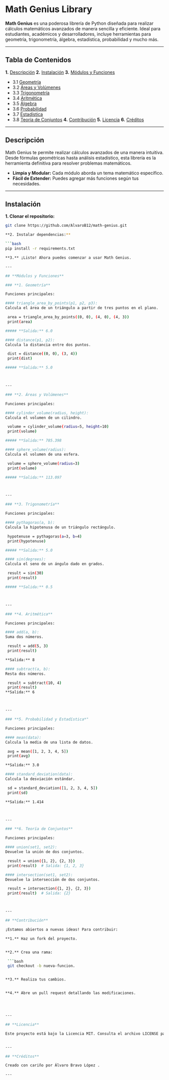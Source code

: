 # **Math Genius Library**

**Math Genius** es una poderosa librería de Python diseñada para realizar cálculos matemáticos avanzados de manera sencilla y eficiente. Ideal para estudiantes, académicos y desarrolladores, incluye herramientas para geometría, trigonometría, álgebra, estadística, probabilidad y mucho más.

---

## **Tabla de Contenidos**

**1.** [Descripción](#-)
**2.** [Instalación](#-)
**3.** [Módulos y Funciones](#-)
 - 3.1 [Geometría](#-)
 - 3.2 [Áreas y Volúmenes](#-)
 - 3.3 [Trigonometría](#-)
 - 3.4 [Aritmética](#-)
 - 3.5 [Álgebra](#-)
 - 3.6 [Probabilidad](#-)
 - 3.7 [Estadística](#-)
 - 3.8 [Teoría de Conjuntos](#-)
**4.** [Contribución](#-)
**5.** [Licencia](#-)
**6.** [Créditos](#-)

---

## **Descripción**

Math Genius te permite realizar cálculos avanzados de una manera intuitiva. Desde fórmulas geométricas hasta análisis estadístico, esta librería es la herramienta definitiva para resolver problemas matemáticos.

- **Limpia y Modular:** Cada módulo aborda un tema matemático específico.
- **Fácil de Extender:** Puedes agregar más funciones según tus necesidades.

---

## **Instalación**

**1. Clonar el repositorio:**
   ```bash
   git clone https://github.com/AlvaroB12/math-genius.git

**2. Instalar dependencias:**

   ```bash
   pip install -r requirements.txt

**3.** ¡Listo! Ahora puedes comenzar a usar Math Genius.

---

## **Módulos y Funciones**

### **1. Geometría**

Funciones principales:

#### triangle_area_by_points(p1, p2, p3):
Calcula el área de un triángulo a partir de tres puntos en el plano.

    area = triangle_area_by_points((0, 0), (4, 0), (4, 3))
    print(area)  

##### **Salida:** 6.0

#### distance(p1, p2):
Calcula la distancia entre dos puntos.

    dist = distance((0, 0), (3, 4))
    print(dist)  

##### **Salida:** 5.0



---

### **2. Áreas y Volúmenes**

Funciones principales:

#### cylinder_volume(radius, height):
Calcula el volumen de un cilindro.

    volume = cylinder_volume(radius=5, height=10)
    print(volume)  

##### **Salida:** 785.398

#### sphere_volume(radius):
Calcula el volumen de una esfera.

    volume = sphere_volume(radius=3)
    print(volume)  

##### **Salida:** 113.097



---

### **3. Trigonometría**

Funciones principales:

#### pythagoras(a, b):
Calcula la hipotenusa de un triángulo rectángulo.

    hypotenuse = pythagoras(a=3, b=4)
    print(hypotenuse) 
 
##### **Salida:** 5.0

#### sin(degrees):
Calcula el seno de un ángulo dado en grados.

    result = sin(30)
    print(result)  

##### **Salida:** 0.5



---

### **4. Aritmética**

Funciones principales:

#### add(a, b):
Suma dos números.

    result = add(5, 3)
    print(result)  

**Salida:** 8

#### subtract(a, b):
Resta dos números.

    result = subtract(10, 4)
    print(result)  
**Salida:** 6



---

### **5. Probabilidad y Estadística*"

Funciones principales:

#### mean(data):
Calcula la media de una lista de datos.

    avg = mean([1, 2, 3, 4, 5])
    print(avg)  

**Salida:** 3.0

#### standard_deviation(data):
Calcula la desviación estándar.

    sd = standard_deviation([1, 2, 3, 4, 5])
    print(sd)  

**Salida:** 1.414



---

### **6. Teoría de Conjuntos**

Funciones principales:

#### union(set1, set2):
Devuelve la unión de dos conjuntos.

    result = union({1, 2}, {2, 3})
    print(result)  # Salida: {1, 2, 3}

#### intersection(set1, set2):
Devuelve la intersección de dos conjuntos.

    result = intersection({1, 2}, {2, 3})
    print(result)  # Salida: {2}



---

## **Contribución**

¡Estamos abiertos a nuevas ideas! Para contribuir:

**1.** Haz un fork del proyecto.


**2.** Crea una rama: 

    ```bash
    git checkout -b nueva-funcion.


**3.** Realiza tus cambios.


**4.** Abre un pull request detallando las modificaciones.




---

## **Licencia**

Este proyecto está bajo la Licencia MIT. Consulta el archivo LICENSE para más detalles.


---

## **Créditos**

Creado con cariño por Álvaro Bravo López .

---


    


